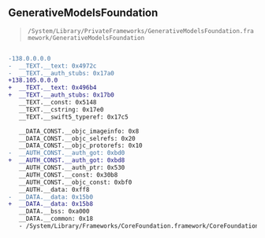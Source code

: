 ## GenerativeModelsFoundation

> `/System/Library/PrivateFrameworks/GenerativeModelsFoundation.framework/GenerativeModelsFoundation`

```diff

-138.0.0.0.0
-  __TEXT.__text: 0x4972c
-  __TEXT.__auth_stubs: 0x17a0
+138.105.0.0.0
+  __TEXT.__text: 0x496b4
+  __TEXT.__auth_stubs: 0x17b0
   __TEXT.__const: 0x5148
   __TEXT.__cstring: 0x17e0
   __TEXT.__swift5_typeref: 0x17c5

   __DATA_CONST.__objc_imageinfo: 0x8
   __DATA_CONST.__objc_selrefs: 0x20
   __DATA_CONST.__objc_protorefs: 0x10
-  __AUTH_CONST.__auth_got: 0xbd0
+  __AUTH_CONST.__auth_got: 0xbd8
   __AUTH_CONST.__auth_ptr: 0x530
   __AUTH_CONST.__const: 0x30b8
   __AUTH_CONST.__objc_const: 0xbf0
   __AUTH.__data: 0xff8
-  __DATA.__data: 0x15b0
+  __DATA.__data: 0x15b8
   __DATA.__bss: 0xa000
   __DATA.__common: 0x18
   - /System/Library/Frameworks/CoreFoundation.framework/CoreFoundation

```
